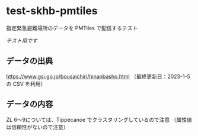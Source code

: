 # test-skhb-pmtiles
指定緊急避難場所のデータを PMTiles で配信するテスト

*テスト用です* 

## データの出典
https://www.gsi.go.jp/bousaichiri/hinanbasho.html
（最終更新日：2023-1-5 の CSV を利用）

## データの内容
ZL 6～9については、Tippecanoe でクラスタリングしているので注意
（属性値は信頼性がないので注意）
